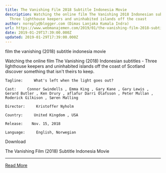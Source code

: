 ```yaml
---
title: The Vanishing Film 2018 Subtitle Indonesia Movie
description: Watching the online film The Vanishing 2018 Indonesian subtitles -
  Three lighthouse keepers and uninhabited islands off the coast
author: noreply@blogger.com (Dimas Lanjaka Kumala Indra)
url: https://www.webmanajemen.com/2019/01/the-vanishing-film-2018-subtitle.html
date: 2019-01-29T17:39:00.000Z
updated: 2019-01-29T17:39:00.000Z
---
```


film the vanishing (2018) subtitle indonesia  movie
  
  
  
  Watching the online film The Vanishing (2018) Indonesian subtitles - Three lighthouse keepers and uninhabited islands off the coast of Scotland discover something that isn't theirs to keep. 
  
  
    Tagline:     What's left when the light goes out?   
  
    Cast:     Connor Swindells , Emma King , Gary Kane , Gary Lewis , Gerard Butler , Ken Drury , aflafur Darri Ólafsson , Peter Mullan , Roderick Gilkison , Søren Malling   
  
    Director:     Kristoffer Nyholm   
  
    Country:     United Kingdom , USA   
  
    Release:    Nov. 15, 2018   
  
    Language:     English, Norwegian   
  
  
  

   Download 

  


  
  
  The Vanishing Film (2018) Subtitle Indonesia Movie<hr/> <a href="https://www.webmanajemen.com/2019/01/the-vanishing-film-2018-subtitle.html" rel="follow" class="button" id="read-more">Read More</a>